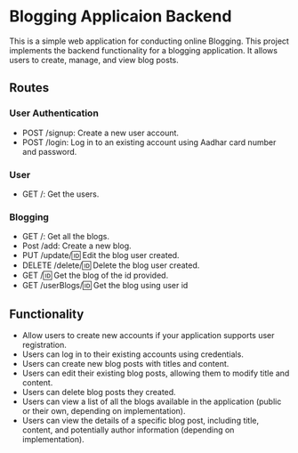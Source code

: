 # Blogging Applicaion Backend

This is a simple web application for conducting online Blogging. This project implements the backend functionality for a blogging application. It allows users to create, manage, and view blog posts.

## Routes

### User Authentication

- POST /signup: Create a new user account.
- POST /login: Log in to an existing account using Aadhar card number and password.

### User

- GET /: Get the users.

### Blogging

- GET /: Get all the blogs.
- Post /add: Create a new blog.
- PUT /update/:id: Edit the blog user created.
- DELETE /delete/:id: Delete the blog user created.
- GET /:id: Get the blog of the id provided.
- GET /userBlogs/:id: Get the blog using user id

## Functionality

- Allow users to create new accounts if your application supports user registration.
- Users can log in to their existing accounts using credentials.
- Users can create new blog posts with titles and content.
- Users can edit their existing blog posts, allowing them to modify title and content.
- Users can delete blog posts they created.
- Users can view a list of all the blogs available in the application (public or their own, depending on implementation).
- Users can view the details of a specific blog post, including title, content, and potentially author information (depending on implementation).
